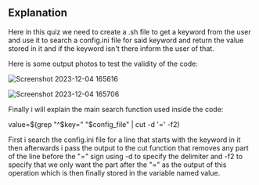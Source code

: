 ## Explanation

Here in this quiz we need to create a .sh file to get a keyword from the user and use it to search a config.ini file for said keyword and return the value stored in it and if the keyword isn't there inform the user of that.

Here is some output photos to test the validity of the code:

![Screenshot 2023-12-04 165616](https://github.com/omartarek376/Embedded-Linux/assets/111865747/82ce3fbd-d94b-4d37-8972-f6a4105be735)

![Screenshot 2023-12-04 165706](https://github.com/omartarek376/Embedded-Linux/assets/111865747/fed800b8-237b-4ec7-9281-884eb29c6b14)

Finally i will explain the main search function used inside the code:  

value=$(grep "^$key=" "$config_file" | cut -d '=' -f2)

First i search the config.ini file for a line that starts with the keyword in it then afterwards i pass the output to the cut function that removes any part of the line before the "=" sign 
using -d to specify the delimiter and -f2 to specify that we only want the part after the "=" as the output of this operation which is then finally stored in the variable
named value.

